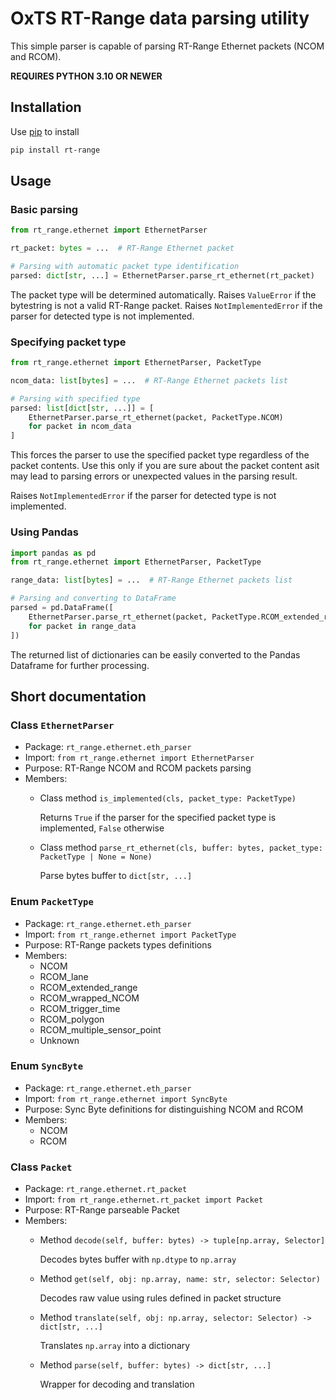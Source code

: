 # OxTS RT-Range data parsing utility

This simple parser is capable of parsing RT-Range Ethernet packets (NCOM and RCOM).

**REQUIRES PYTHON 3.10 OR NEWER**

## Installation

Use [pip](https://pip.pypa.io/en/stable/) to install

```bash
pip install rt-range
```

## Usage

### Basic parsing

```python
from rt_range.ethernet import EthernetParser

rt_packet: bytes = ...  # RT-Range Ethernet packet

# Parsing with automatic packet type identification
parsed: dict[str, ...] = EthernetParser.parse_rt_ethernet(rt_packet)
```

The packet type will be determined automatically.
Raises `ValueError` if the bytestring is not a valid RT-Range packet.
Raises `NotImplementedError` if the parser for detected type is not implemented.

### Specifying packet type

```python
from rt_range.ethernet import EthernetParser, PacketType

ncom_data: list[bytes] = ...  # RT-Range Ethernet packets list

# Parsing with specified type
parsed: list[dict[str, ...]] = [
    EthernetParser.parse_rt_ethernet(packet, PacketType.NCOM)
    for packet in ncom_data
]
```

This forces the parser to use the specified packet type
regardless of the packet contents. Use this only if you are sure about the packet content
asit may lead to parsing errors or unexpected values in the parsing result.

Raises `NotImplementedError` if the parser for detected type is not implemented.

### Using Pandas

```python
import pandas as pd
from rt_range.ethernet import EthernetParser, PacketType

range_data: list[bytes] = ...  # RT-Range Ethernet packets list

# Parsing and converting to DataFrame
parsed = pd.DataFrame([
    EthernetParser.parse_rt_ethernet(packet, PacketType.RCOM_extended_range)
    for packet in range_data
])
```

The returned list of dictionaries can be easily converted to the Pandas Dataframe
for further processing.

## Short documentation

### Class `EthernetParser`

- Package: `rt_range.ethernet.eth_parser`
- Import: `from rt_range.ethernet import EthernetParser`
- Purpose: RT-Range NCOM and RCOM packets parsing
- Members:
  - Class method `is_implemented(cls, packet_type: PacketType)`

    Returns `True` if the parser for the specified packet type is implemented,
    `False` otherwise
  - Class method `parse_rt_ethernet(cls, buffer: bytes, packet_type: PacketType | None = None)`

    Parse bytes buffer to `dict[str, ...]`

### Enum `PacketType`

- Package: `rt_range.ethernet.eth_parser`
- Import: `from rt_range.ethernet import PacketType`
- Purpose: RT-Range packets types definitions
- Members:
  - NCOM
  - RCOM_lane
  - RCOM_extended_range
  - RCOM_wrapped_NCOM
  - RCOM_trigger_time
  - RCOM_polygon
  - RCOM_multiple_sensor_point
  - Unknown

### Enum `SyncByte`

- Package: `rt_range.ethernet.eth_parser`
- Import: `from rt_range.ethernet import SyncByte`
- Purpose: Sync Byte definitions for distinguishing NCOM and RCOM
- Members:
  - NCOM
  - RCOM

### Class `Packet`

- Package: `rt_range.ethernet.rt_packet`
- Import: `from rt_range.ethernet.rt_packet import Packet`
- Purpose: RT-Range parseable Packet
- Members:
  - Method `decode(self, buffer: bytes) -> tuple[np.array, Selector]`

    Decodes bytes buffer with `np.dtype` to `np.array`
  - Method `get(self, obj: np.array, name: str, selector: Selector)`

    Decodes raw value using rules defined in packet structure
  - Method `translate(self, obj: np.array, selector: Selector) -> dict[str, ...]`

    Translates `np.array` into a dictionary
  - Method `parse(self, buffer: bytes) -> dict[str, ...]`

    Wrapper for decoding and translation
